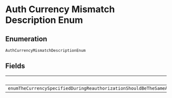 
# Auth Currency Mismatch Description Enum

## Enumeration

`AuthCurrencyMismatchDescriptionEnum`

## Fields

| Name |
|  --- |
| `enumTheCurrencySpecifiedDuringReauthorizationShouldBeTheSameAsTheCurrencySpecifiedInTheOriginalAuthorizationPleaseCheckTheCurrencyOfTheAuthorizationForWhichYouAreTryingToReauthorizeAndTryAgain` |

